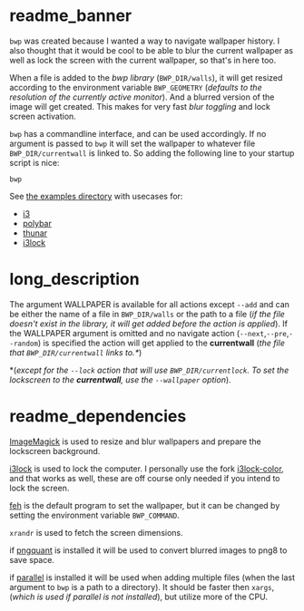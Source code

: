# readme_banner

`bwp` was created because I wanted a way to navigate wallpaper history.
I also thought that it would be cool to be able to blur the current wallpaper as well as lock the screen with the current wallpaper, so that's in here too.  

When a file is added to the *bwp library* (`BWP_DIR/walls`), it will get resized according to the environment variable `BWP_GEOMETRY` 
(*defaults to the resolution of the currently active monitor*). And a blurred version of the image will get created. This makes for very fast *blur toggling* and lock screen activation.  

`bwp` has a commandline interface, and can be used accordingly. If no argument is passed to `bwp` it will set the wallpaper to whatever file `BWP_DIR/currentwall` is linked to. So adding the following line to your startup script is nice:  

```
bwp
```

See [the examples directory](https://github.com/budRich/bwp/tree/next/examples/) with usecases for:  

* [i3](https://github.com/budRich/bwp/tree/next/examples/i3)
* [polybar](https://github.com/budRich/bwp/tree/next/examples/polybar)
* [thunar](https://github.com/budRich/bwp/tree/next/examples/thunar)
* [i3lock](https://github.com/budRich/bwp/tree/next/examples/i3lock)

# long_description

The argument WALLPAPER is available for all actions except `--add` and can be either the name of a file in `BWP_DIR/walls` or the path to a file (*if the file doesn't exist in the library, it will get added before the action is applied*). If the WALLPAPER argument is omitted and no navigate action (`--next`,`--pre`,`--random`) is specified the action will get applied to the **currentwall** (*the file that `BWP_DIR/currentwall` links to.\**)  

\*(*except for the `--lock` action that will use `BWP_DIR/currentlock`. To set the lockscreen to the **currentwall**, use the `--wallpaper` option*).

# readme_dependencies

[ImageMagick] is used to resize and blur wallpapers and prepare the lockscreen background.  

[i3lock] is used to lock the computer. I personally use the fork [i3lock-color], and that works as well, these are off course only needed if you intend to lock the screen.  

[feh] is the default program to set the wallpaper, but it can be changed by setting the environment variable `BWP_COMMAND`.  

`xrandr` is used to fetch the screen dimensions.  

if [pngquant] is installed it will be used to convert blurred images to png8 to save space.

if [parallel] is installed it will be used when adding multiple files 
(when the last argument to `bwp` is a path to a directory).
It should be faster then `xargs`, 
(*which is used if parallel is not installed*),
but utilize more of the CPU.

[ImageMagick]: https://www.imagemagick.org/
[parallel]: https://www.gnu.org/software/parallel/
[pngquant]: https://pngquant.org/
[feh]: https://feh.finalrewind.org/
[i3lock-color]: https://github.com/PandorasFox/i3lock-color
[i3lock]: https://github.com/i3/i3lock
